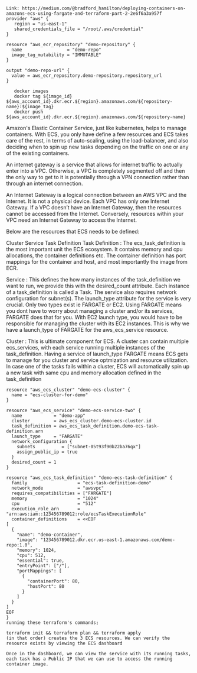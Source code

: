 ```

Link: https://medium.com/@bradford_hamilton/deploying-containers-on-amazons-ecs-using-fargate-and-terraform-part-2-2e6f6a3a957f
provider "aws" {
   region = "us-east-1"
   shared_credentials_file = "/root/.aws/credential"
}

resource "aws_ecr_repository" "demo-repository" {
  name                 = "demo-repo"
  image_tag_mutability = "IMMUTABLE"
}

output "demo-repo-url" {
  value = aws_ecr_repository.demo-repository.repository_url
}

```

```
   docker images
   docker tag ${image_id} ${aws_account_id}.dkr.ecr.${region}.amazonaws.com/${repository-name}:${image_tag}
   docker push ${aws_account_id}.dkr.ecr.${region}.amazonaws.com/${repository-name}
```

Amazon's Elastic Container Service, just like kubernetes, helps to manage containers. With ECS, you only have define a few resources and ECS takes care of the rest, in terms of auto-scaling, using the load-balancer, and also deciding when to spin up new tasks depending on the traffic on one or any of the existing containers.


An internet gateway is a service that allows for internet traffic to actually enter into a VPC. Otherwise, a VPC is completely segmented off and then the only way to get to it is potentially through a VPN connection rather than through an internet connection.

An Internet Gateway is a logical connection between an AWS VPC and the Internet. It is not a physical device. Each VPC has only one Internet Gateway. If a VPC doesn’t have an Internet Gateway, then the resources cannot be accessed from the Internet. Conversely, resources within your VPC need an Internet Gateway to access the Internet.

Below are the resources that ECS needs to be defined:

Cluster
Service
Task Definition
Task Definition :
The ecs_task_definition is the most important unit the ECS ecosystem. It contains memory and cpu allocations, the container definitions etc. The container definition has port mappings for the container and host, and most importantly the image from ECR.

Service :
This defines the how many instances of the task_definition we want to run, we provide this with the desired_count attribute. Each instance of a task_definition is called a Task. The service also requires network configuration for subnet(s). The launch_type attribute for the service is very crucial. Only two types exist ie FARGATE or EC2. Using FARGATE means you dont have to worry about managing a cluster and/or its services, FARGATE does that for you. With EC2 launch type, you would have to be responsible for managing the cluster with its EC2 instances. This is why we have a launch_type of FARGATE for the aws_ecs_service resource.

Cluster :
This is ultimate component for ECS. A cluster can contain multiple ecs_services, with each service running multiple instances of the task_definition. Having a service of launch_type FARGATE means ECS gets to manage for you cluster and service optmization and resource utilization. In case one of the tasks fails within a cluster, ECS will automatically spin up a new task with same cpu and memory allocation defined in the task_definition



```
resource "aws_ecs_cluster" "demo-ecs-cluster" {
  name = "ecs-cluster-for-demo"
}

resource "aws_ecs_service" "demo-ecs-service-two" {
  name            = "demo-app"
  cluster         = aws_ecs_cluster.demo-ecs-cluster.id
  task_definition = aws_ecs_task_definition.demo-ecs-task-definition.arn
  launch_type     = "FARGATE"
  network_configuration {
    subnets          = ["subnet-05t93f90b22ba76qx"]
    assign_public_ip = true
  }
  desired_count = 1
}

resource "aws_ecs_task_definition" "demo-ecs-task-definition" {
  family                   = "ecs-task-definition-demo"
  network_mode             = "awsvpc"
  requires_compatibilities = ["FARGATE"]
  memory                   = "1024"
  cpu                      = "512"
  execution_role_arn       = "arn:aws:iam::123456789012:role/ecsTaskExecutionRole"
  container_definitions    = <<EOF
[
  {
    "name": "demo-container",
    "image": "123456789012.dkr.ecr.us-east-1.amazonaws.com/demo-repo:1.0",
    "memory": 1024,
    "cpu": 512,
    "essential": true,
    "entryPoint": ["/"],
    "portMappings": [
      {
        "containerPort": 80,
        "hostPort": 80
      }
    ]
  }
]
EOF
}
running these terraform's commands;

terraform init && terraform plan && terraform apply
(in that order) creates the 3 ECS resources. We can verify the resource exists by viewing the ECS dashboard

Once in the dashboard, we can view the service with its running tasks, each task has a Public IP that we can use to access the running container image.
```
